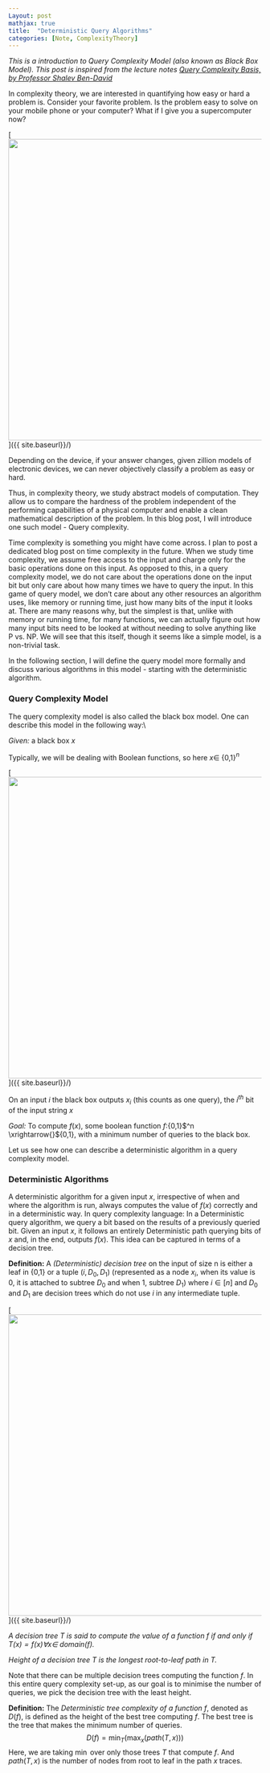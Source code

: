 ```yaml
---
Layout: post
mathjax: true
title:  "Deterministic Query Algorithms"
categories: [Note, ComplexityTheory]
---
```


*This is a introduction to Query Complexity Model (also known as Black Box Model). This post is inspired from the lecture notes [Query Complexity Basis, by Professor Shalev Ben-David](https://cs.uwaterloo.ca/~s4bendav/CS860S20.html)*

In complexity theory, we are interested in quantifying how easy or hard a problem is.
Consider your favorite problem. Is the problem easy to solve on your mobile phone or your computer? What if I give you a supercomputer now?

[<img src="{{ site.baseurl}}/images/Post4/P4_1.png" alt="" width="600" />]({{ site.baseurl}}/)

Depending on the device, if your answer changes, given zillion models of electronic devices, we can never objectively classify a problem as easy or hard. 

Thus, in complexity theory, we study abstract models of computation. They allow us to compare the hardness of the problem independent of the performing capabilities of a physical computer and enable a clean mathematical description of the problem. In this blog post, I will introduce one such model - Query complexity.

Time complexity is something you might have come across. I plan to post a dedicated blog post on time complexity in the future. When we study time complexity, we assume free access to the input and charge only for the basic operations done on this input. As opposed to this, in a query complexity model, we do not care about the operations done on the input bit but only care about how many times we have to query the input. In this game of query model, we don’t care about any other resources an algorithm uses, like memory or running time, just how many bits of the input it looks at. There are many reasons why, but the simplest is that, unlike with memory or running time, for many functions, we can actually figure out how many input bits need to be looked at without needing to solve anything like P vs. NP. We will see that this itself, though it seems like a simple model, is a non-trivial task.

In the following section, I will define the query model more formally and discuss various algorithms in this model - starting with the deterministic algorithm.

### Query Complexity Model

The query complexity model is also called the black box model. One can describe this model in the following way:\\

*Given:* a black box $x$ 

Typically, we will be dealing with Boolean functions, so here $x \in$ {0,1}$^n$

[<img src="{{ site.baseurl}}/images/Post4/P4_2.png" alt="" width="600" />]({{ site.baseurl}}/)

On an input $i$ the black box outputs $x_i$ (this counts as one query), the $i^{th}$ bit of the input string $x$

*Goal:* To compute $f(x)$, some boolean function $f:${0,1}$^n \xrightarrow{}${0,1}, with a minimum number of queries to the black box. 

Let us see how one can describe a deterministic algorithm in a query complexity model.

### Deterministic Algorithms

A deterministic algorithm for a given input $x$, irrespective of when and where the algorithm is run, always computes the value of $f(x)$ correctly and in a deterministic way. In query complexity language: In a Deterministic query algorithm, we query a bit based on the results of a previously queried bit. Given an input $x$, it follows an entirely Deterministic path querying bits of $x$ and, in the end, outputs $f(x)$. This idea can be captured in terms of a decision tree.

**Definition:**
    A *(Deterministic) decision tree* on the input of size n is either a leaf in {0,1} or a tuple $(i, D_0, D_1)$ (represented as a node $x_i$, when its value is 0, it is attached to subtree $D_0$ and when 1, subtree $D_1$) where $i \in [n]$ and $D_0$ and $D_1$ are decision trees which do not use $i$ in any intermediate tuple. 


[<img src="{{ site.baseurl}}/images/Post4/P4_3.png" alt="" width="600" />]({{ site.baseurl}}/)

*A decision tree $T$ is said to compute the value of a function $f$ if and only if $T(x) = f(x) \forall x \in$ domain($f$).*

*Height of a decision tree $T$ is the longest root-to-leaf path in $T$.*

Note that there can be multiple decision trees computing the function $f$. In this entire query complexity set-up, as our goal is to minimise the number of queries, we pick the decision tree with the least height. 

**Definition:**
    The *Deterministic tree complexity of a function $f$*, denoted as $D(f)$, is defined as the height of the best tree computing $f$. The best tree is the tree that makes the minimum number of queries. 
    $$ D(f) = \min_{T} ( \max_x (path (T,x)) )$$
    Here, we are taking $\min$ over only those trees $T$ that compute $f$. And $path(T,x)$ is the number of nodes from root to leaf in the path $x$ traces. 
